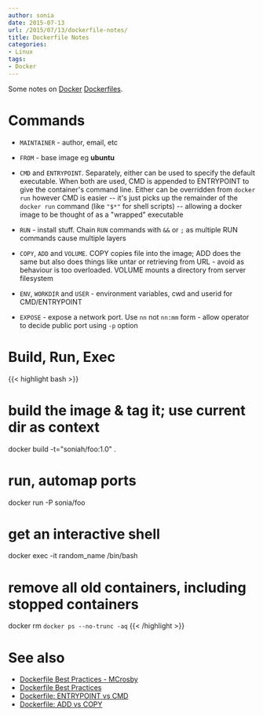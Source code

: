 ```yaml
---
author: sonia
date: 2015-07-13
url: /2015/07/13/dockerfile-notes/
title: Dockerfile Notes
categories:
- Linux
tags:
- Docker
---
```


Some notes on [Docker](https://www.docker.com/)
[Dockerfiles](https://docs.docker.com/reference/builder/).

<!--more-->

# Commands

* ```MAINTAINER``` - author, email, etc

* ```FROM``` - base image eg __ubuntu__

* ```CMD``` and ```ENTRYPOINT```. Separately, either can be used to
  specify the default executable. When both are used, CMD is appended to
  ENTRYPOINT to give the container's command line.  Either can be
  overridden from ```docker run``` however CMD is easier -- it's just
  picks up the remainder of the ```docker run``` command (like
  ```"$*"``` for shell scripts) -- allowing a docker image to be thought
  of as a "wrapped" executable

* ```RUN``` - install stuff. Chain ```RUN``` commands with ```&&``` or
  ```;``` as multiple RUN commands cause multiple layers

* ```COPY```, ```ADD``` and ```VOLUME```. COPY copies file into the
  image; ADD does the same but also does things like untar or retrieving
  from URL - avoid as behaviour is too overloaded. VOLUME mounts a
  directory from server filesystem

* ```ENV```, ```WORKDIR``` and ```USER``` - environment variables, cwd
  and userid for CMD/ENTRYPOINT

* ```EXPOSE``` - expose a network port. Use ```nn``` not ```nn:mm```
  form - allow operator to decide public port using ```-p``` option

# Build, Run, Exec

{{< highlight bash >}}
# build the image & tag it; use current dir as context
docker build -t="soniah/foo:1.0" .
# run, automap ports
docker run -P sonia/foo
# get an interactive shell
docker exec -it random_name /bin/bash
# remove all old containers, including stopped containers
docker rm `docker ps --no-trunc -aq`
{{< /highlight >}}

# See also

* [Dockerfile Best Practices - MCrosby](http://crosbymichael.com/dockerfile-best-practices.html)
* [Dockerfile Best Practices](https://docs.docker.com/articles/dockerfile_best-practices/)
* [Dockerfile: ENTRYPOINT vs CMD](http://www.centurylinklabs.com/dockerfile-entrypoint-vs-cmd/)
* [Dockerfile: ADD vs COPY](http://www.centurylinklabs.com/dockerfile-add-vs-copy/)
